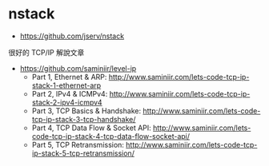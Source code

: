 # nstack

* https://github.com/jserv/nstack

很好的 TCP/IP 解說文章

* https://github.com/saminiir/level-ip
    * Part 1, Ethernet & ARP: http://www.saminiir.com/lets-code-tcp-ip-stack-1-ethernet-arp
    * Part 2, IPv4 & ICMPv4: http://www.saminiir.com/lets-code-tcp-ip-stack-2-ipv4-icmpv4
    * Part 3, TCP Basics & Handshake: http://www.saminiir.com/lets-code-tcp-ip-stack-3-tcp-handshake/
    * Part 4, TCP Data Flow & Socket API: http://www.saminiir.com/lets-code-tcp-ip-stack-4-tcp-data-flow-socket-api/
    * Part 5, TCP Retransmission: http://www.saminiir.com/lets-code-tcp-ip-stack-5-tcp-retransmission/
